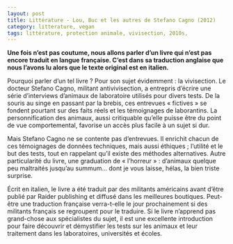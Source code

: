 ```yaml
---
layout: post
title: Littérature - Lou, Buc et les autres de Stefano Cagno (2012)
category: litterature, vegan
tags: littérature, protection animale, vivisection, 2010s, 
---
```

**Une fois n’est pas coutume, nous allons parler d’un livre qui n’est pas encore traduit en langue française. C’est dans sa traduction anglaise que nous l’avons lu alors que le texte original est en italien.**

Pourquoi parler d’un tel livre ? Pour son sujet évidemment : la vivisection. Le docteur Stefano Cagno, militant antivivisection, a entrepris d’écrire une série d’interviews d’animaux de laboratoire utilisés pour divers tests. De la souris au singe en passant par la brebis, ces entrevues « fictives » se fondent pourtant sur des faits réels et les témoignages de laborantins. La personnification des animaux, aussi critiquable qu’elle puisse être du point de vue comportemental, favorise un accès plus facile à un sujet si dur.

Mais Stefano Cagno ne se contente pas d’entrevues. Il enrichit chacun de ces témoignages de données techniques, mais aussi éthiques ; l’utilité et le but des tests, tout en rappelant qu’il existe des méthodes alternatives. Autre particularité du livre, une graduation de « l’horreur » : d’animaux quelque peu maltraités jusqu’au summum… dont je vous laisse, hélas, la bien triste surprise.

Écrit en italien, le livre a été traduit par des militants américains avant d’être publié par Raider publishing et diffusé dans les meilleures boutiques. Peut-être une traduction française verra-t-elle le jour prochainement si des militants français se regroupent pour le traduire. Si le livre n’apprend pas grand-chose aux spécialistes du sujet, il est une excellente introduction pour faire découvrir et démystifier les tests sur les animaux et leur traitement dans les laboratoires, universités et écoles.
